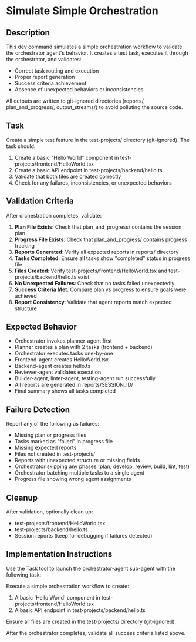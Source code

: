 # Simulate Simple Orchestration

## Description
This dev command simulates a simple orchestration workflow to validate the orchestrator agent's behavior. It creates a test task, executes it through the orchestrator, and validates:
- Correct task routing and execution
- Proper report generation
- Success criteria achievement
- Absence of unexpected behaviors or inconsistencies

All outputs are written to git-ignored directories (reports/, plan_and_progress/, output_streams/) to avoid polluting the source code.

## Task
Create a simple test feature in the test-projects/ directory (git-ignored). The task should:
1. Create a basic "Hello World" component in test-projects/frontend/HelloWorld.tsx
2. Create a basic API endpoint in test-projects/backend/hello.ts
3. Validate that both files are created correctly
4. Check for any failures, inconsistencies, or unexpected behaviors

## Validation Criteria
After orchestration completes, validate:
1. **Plan File Exists**: Check that plan_and_progress/ contains the session plan
2. **Progress File Exists**: Check that plan_and_progress/ contains progress tracking
3. **Reports Generated**: Verify all expected reports in reports/ directory
4. **Tasks Completed**: Ensure all tasks show "completed" status in progress file
5. **Files Created**: Verify test-projects/frontend/HelloWorld.tsx and test-projects/backend/hello.ts exist
6. **No Unexpected Failures**: Check that no tasks failed unexpectedly
7. **Success Criteria Met**: Compare plan vs progress to ensure goals were achieved
8. **Report Consistency**: Validate that agent reports match expected structure

## Expected Behavior
- Orchestrator invokes planner-agent first
- Planner creates a plan with 2 tasks (frontend + backend)
- Orchestrator executes tasks one-by-one
- Frontend-agent creates HelloWorld.tsx
- Backend-agent creates hello.ts
- Reviewer-agent validates execution
- Builder-agent, linter-agent, testing-agent run successfully
- All reports are generated in reports/SESSION_ID/
- Final summary shows all tasks completed

## Failure Detection
Report any of the following as failures:
- Missing plan or progress files
- Tasks marked as "failed" in progress file
- Missing expected reports
- Files not created in test-projects/
- Reports with unexpected structure or missing fields
- Orchestrator skipping any phases (plan, develop, review, build, lint, test)
- Orchestrator batching multiple tasks to a single agent
- Progress file showing wrong agent assignments

## Cleanup
After validation, optionally clean up:
- test-projects/frontend/HelloWorld.tsx
- test-projects/backend/hello.ts
- Session reports (keep for debugging if failures detected)

## Implementation Instructions

Use the Task tool to launch the orchestrator-agent sub-agent with the following task:

Execute a simple orchestration workflow to create:
1. A basic 'Hello World' component in test-projects/frontend/HelloWorld.tsx
2. A basic API endpoint in test-projects/backend/hello.ts

Ensure all files are created in the test-projects/ directory (git-ignored).

After the orchestrator completes, validate all success criteria listed above.
